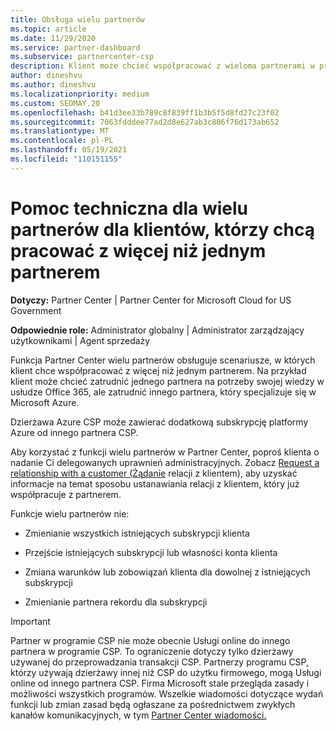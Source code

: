 ```yaml
---
title: Obsługa wielu partnerów
ms.topic: article
ms.date: 11/29/2020
ms.service: partner-dashboard
ms.subservice: partnercenter-csp
description: Klient może chcieć współpracować z wieloma partnerami w programie Dostawca rozwiązań w chmurze, którzy specjalizują się w różnych usługach.
author: dineshvu
ms.author: dineshvu
ms.localizationpriority: medium
ms.custom: SEOMAY.20
ms.openlocfilehash: b41d3ee33b789c8f839ff1b3b5f5d8fd27c23f02
ms.sourcegitcommit: 7063fdddee77ad2d8e627ab3c806f76d173ab652
ms.translationtype: MT
ms.contentlocale: pl-PL
ms.lasthandoff: 05/19/2021
ms.locfileid: "110151155"
---
```

# <a name="multi-partner-support-for-customers-who-want-to-work-with-more-than-one-partner"></a>Pomoc techniczna dla wielu partnerów dla klientów, którzy chcą pracować z więcej niż jednym partnerem

**Dotyczy:** Partner Center | Partner Center for Microsoft Cloud for US Government

**Odpowiednie role:** Administrator globalny | Administrator zarządzający użytkownikami | Agent sprzedaży

Funkcja Partner Center wielu partnerów obsługuje scenariusze, w których klient chce współpracować z więcej niż jednym partnerem. Na przykład klient może chcieć zatrudnić jednego partnera na potrzeby swojej wiedzy w usłudze Office 365, ale zatrudnić innego partnera, który specjalizuje się w Microsoft Azure.

Dzierżawa Azure CSP może zawierać dodatkową subskrypcję platformy Azure od innego partnera CSP.

Aby korzystać z funkcji wielu partnerów w Partner Center, poproś klienta o nadanie Ci delegowanych uprawnień administracyjnych. Zobacz [Request a relationship with a customer (Żądanie](request-a-relationship-with-a-customer.md) relacji z klientem), aby uzyskać informacje na temat sposobu ustanawiania relacji z klientem, który już współpracuje z partnerem.

Funkcje wielu partnerów nie:

- Zmienianie wszystkich istniejących subskrypcji klienta

- Przejście istniejących subskrypcji lub własności konta klienta

- Zmiana warunków lub zobowiązań klienta dla dowolnej z istniejących subskrypcji

- Zmienianie partnera rekordu dla subskrypcji

> [!IMPORTANT]  
> Partner w programie CSP nie może obecnie Usługi online do innego partnera w programie CSP. To ograniczenie dotyczy tylko dzierżawy używanej do przeprowadzania transakcji CSP. Partnerzy programu CSP, którzy używają dzierżawy innej niż CSP do użytku firmowego, mogą Usługi online od innego partnera CSP. Firma Microsoft stale przegląda zasady i możliwości wszystkich programów. Wszelkie wiadomości dotyczące wydań funkcji lub zmian zasad będą ogłaszane za pośrednictwem zwykłych kanałów komunikacyjnych, w tym [Partner Center wiadomości.](announcements/index.md)
